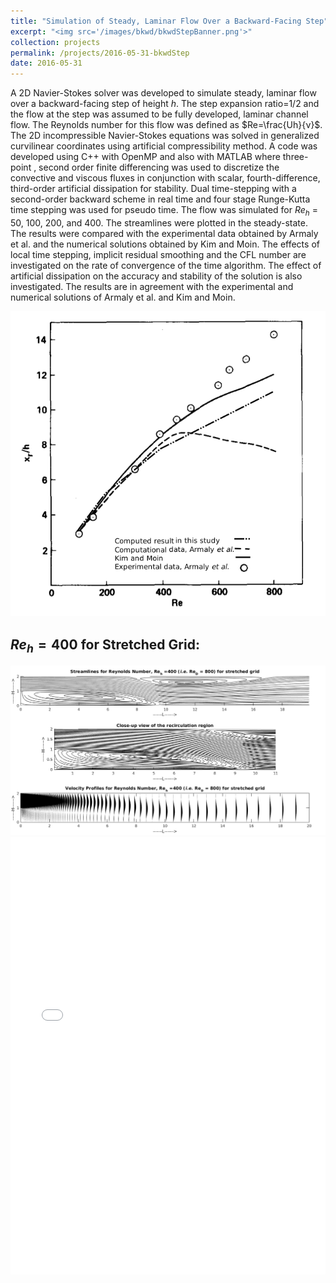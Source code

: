 ```yaml
---
title: "Simulation of Steady, Laminar Flow Over a Backward-Facing Step"
excerpt: "<img src='/images/bkwd/bkwdStepBanner.png'>"
collection: projects
permalink: /projects/2016-05-31-bkwdStep
date: 2016-05-31
---
```


A 2D Navier-Stokes solver was developed to simulate steady, laminar flow over a backward-facing step of height $h$. The step expansion ratio=1/2 and the flow at the step was assumed to be fully developed, laminar channel flow. The Reynolds number for this flow was defined as $Re=\frac{Uh}{ν}$. The 2D incompressible Navier-Stokes equations was solved in generalized curvilinear coordinates using artificial compressibility method. A code was developed using C++ with OpenMP and also with MATLAB where three-point , second order finite differencing was used to discretize the convective and viscous fluxes in conjunction with scalar, fourth-difference, third-order artificial dissipation for stability. Dual time-stepping with a second-order backward scheme in real time and four stage Runge-Kutta time stepping was used for pseudo time. The flow was simulated for $Re_h$ = 50, 100, 200, and 400. The streamlines were plotted in the steady-state. The results were compared with the experimental data obtained by Armaly et al. and the numerical solutions obtained by Kim and Moin. The effects of local time stepping, implicit residual smoothing and the CFL number are investigated on the rate of convergence of the time algorithm. The effect of artificial dissipation on the accuracy and stability of the solution is also investigated. The results are in agreement with the experimental and numerical solutions of Armaly et al. and Kim and Moin.

<img src='/images/bkwd/reattach.png'>

## $Re_h = 400$ for Stretched Grid:
<img src="/images/bkwd/Re_400_S.png">

<iframe src="/files/bkwd_step.pdf" width="100%" height="700" frameborder="no" border="0" marginwidth="0" marginheight="0"></iframe>
			
